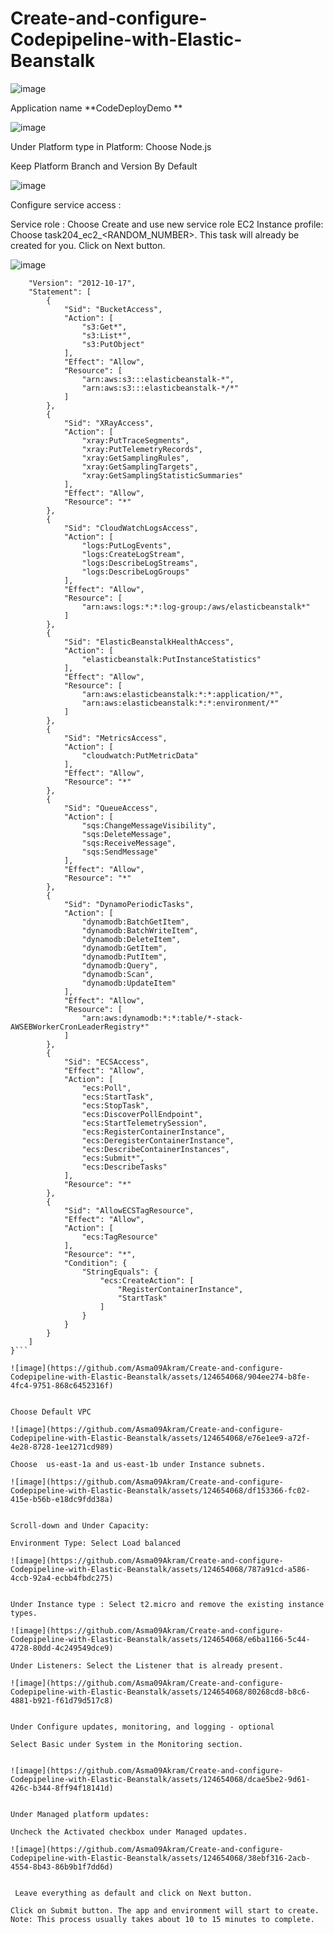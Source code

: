 # Create-and-configure-Codepipeline-with-Elastic-Beanstalk


![image](https://github.com/Asma09Akram/Create-and-configure-Codepipeline-with-Elastic-Beanstalk/assets/124654068/badec152-2194-40de-b7b0-c016ceb02352)

Application name
**CodeDeployDemo
**

![image](https://github.com/Asma09Akram/Create-and-configure-Codepipeline-with-Elastic-Beanstalk/assets/124654068/361b07bc-727c-423f-b81b-7347e0719e0f)

Under Platform type in Platform: Choose Node.js

Keep Platform Branch and Version By Default

![image](https://github.com/Asma09Akram/Create-and-configure-Codepipeline-with-Elastic-Beanstalk/assets/124654068/e5c57006-fa79-4b63-adc2-1a60d9cbdeae)


Configure service access :

Service role : Choose Create and use new service role
EC2 Instance profile: Choose task204_ec2_<RANDOM_NUMBER>. This task will already be created for you.
Click on Next button.

![image](https://github.com/Asma09Akram/Create-and-configure-Codepipeline-with-Elastic-Beanstalk/assets/124654068/e69f973e-803e-481d-9319-9df73c61193b)


```{
	"Version": "2012-10-17",
	"Statement": [
		{
			"Sid": "BucketAccess",
			"Action": [
				"s3:Get*",
				"s3:List*",
				"s3:PutObject"
			],
			"Effect": "Allow",
			"Resource": [
				"arn:aws:s3:::elasticbeanstalk-*",
				"arn:aws:s3:::elasticbeanstalk-*/*"
			]
		},
		{
			"Sid": "XRayAccess",
			"Action": [
				"xray:PutTraceSegments",
				"xray:PutTelemetryRecords",
				"xray:GetSamplingRules",
				"xray:GetSamplingTargets",
				"xray:GetSamplingStatisticSummaries"
			],
			"Effect": "Allow",
			"Resource": "*"
		},
		{
			"Sid": "CloudWatchLogsAccess",
			"Action": [
				"logs:PutLogEvents",
				"logs:CreateLogStream",
				"logs:DescribeLogStreams",
				"logs:DescribeLogGroups"
			],
			"Effect": "Allow",
			"Resource": [
				"arn:aws:logs:*:*:log-group:/aws/elasticbeanstalk*"
			]
		},
		{
			"Sid": "ElasticBeanstalkHealthAccess",
			"Action": [
				"elasticbeanstalk:PutInstanceStatistics"
			],
			"Effect": "Allow",
			"Resource": [
				"arn:aws:elasticbeanstalk:*:*:application/*",
				"arn:aws:elasticbeanstalk:*:*:environment/*"
			]
		},
		{
			"Sid": "MetricsAccess",
			"Action": [
				"cloudwatch:PutMetricData"
			],
			"Effect": "Allow",
			"Resource": "*"
		},
		{
			"Sid": "QueueAccess",
			"Action": [
				"sqs:ChangeMessageVisibility",
				"sqs:DeleteMessage",
				"sqs:ReceiveMessage",
				"sqs:SendMessage"
			],
			"Effect": "Allow",
			"Resource": "*"
		},
		{
			"Sid": "DynamoPeriodicTasks",
			"Action": [
				"dynamodb:BatchGetItem",
				"dynamodb:BatchWriteItem",
				"dynamodb:DeleteItem",
				"dynamodb:GetItem",
				"dynamodb:PutItem",
				"dynamodb:Query",
				"dynamodb:Scan",
				"dynamodb:UpdateItem"
			],
			"Effect": "Allow",
			"Resource": [
				"arn:aws:dynamodb:*:*:table/*-stack-AWSEBWorkerCronLeaderRegistry*"
			]
		},
		{
			"Sid": "ECSAccess",
			"Effect": "Allow",
			"Action": [
				"ecs:Poll",
				"ecs:StartTask",
				"ecs:StopTask",
				"ecs:DiscoverPollEndpoint",
				"ecs:StartTelemetrySession",
				"ecs:RegisterContainerInstance",
				"ecs:DeregisterContainerInstance",
				"ecs:DescribeContainerInstances",
				"ecs:Submit*",
				"ecs:DescribeTasks"
			],
			"Resource": "*"
		},
		{
			"Sid": "AllowECSTagResource",
			"Effect": "Allow",
			"Action": [
				"ecs:TagResource"
			],
			"Resource": "*",
			"Condition": {
				"StringEquals": {
					"ecs:CreateAction": [
						"RegisterContainerInstance",
						"StartTask"
					]
				}
			}
		}
	]
}```

![image](https://github.com/Asma09Akram/Create-and-configure-Codepipeline-with-Elastic-Beanstalk/assets/124654068/904ee274-b8fe-4fc4-9751-868c6452316f)


Choose Default VPC

![image](https://github.com/Asma09Akram/Create-and-configure-Codepipeline-with-Elastic-Beanstalk/assets/124654068/e76e1ee9-a72f-4e28-8728-1ee1271cd989)

Choose  us-east-1a and us-east-1b under Instance subnets.

![image](https://github.com/Asma09Akram/Create-and-configure-Codepipeline-with-Elastic-Beanstalk/assets/124654068/df153366-fc02-415e-b56b-e18dc9fdd38a)


Scroll-down and Under Capacity:

Environment Type: Select Load balanced

![image](https://github.com/Asma09Akram/Create-and-configure-Codepipeline-with-Elastic-Beanstalk/assets/124654068/787a91cd-a586-4ccb-92a4-ecbb4fbdc275)


Under Instance type : Select t2.micro and remove the existing instance types. 

![image](https://github.com/Asma09Akram/Create-and-configure-Codepipeline-with-Elastic-Beanstalk/assets/124654068/e6ba1166-5c44-4728-80dd-4c249549dce9)

Under Listeners: Select the Listener that is already present.

![image](https://github.com/Asma09Akram/Create-and-configure-Codepipeline-with-Elastic-Beanstalk/assets/124654068/80268cd8-b8c6-4881-b921-f61d79d517c8)


Under Configure updates, monitoring, and logging - optional

Select Basic under System in the Monitoring section.


![image](https://github.com/Asma09Akram/Create-and-configure-Codepipeline-with-Elastic-Beanstalk/assets/124654068/dcae5be2-9d61-426c-b344-8ff94f18141d)


Under Managed platform updates:

Uncheck the Activated checkbox under Managed updates.

![image](https://github.com/Asma09Akram/Create-and-configure-Codepipeline-with-Elastic-Beanstalk/assets/124654068/38ebf316-2acb-4554-8b43-86b9b1f7dd6d)


 Leave everything as default and click on Next button. 

Click on Submit button. The app and environment will start to create.  Note: This process usually takes about 10 to 15 minutes to complete.
